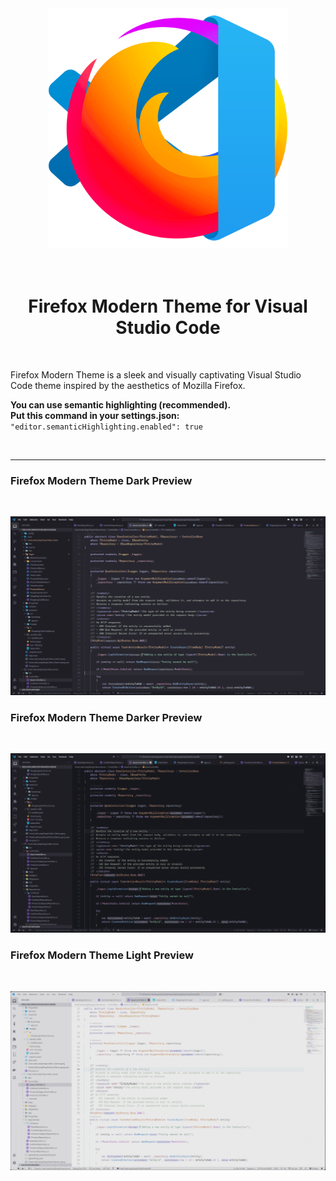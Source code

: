 <div align="center">
  <img src="https://github.com/KenanSalar/firefox-theme-vscode/blob/main/resources/images/logo.png?raw=true" alt="Logo" width="384">
  <br><br><br>
  <h1>Firefox Modern Theme for Visual Studio Code</h1>
</div>

<br>

Firefox Modern Theme is a sleek and visually captivating Visual Studio Code theme inspired by the aesthetics of Mozilla Firefox.

**You can use semantic highlighting (recommended).**  
**Put this command in your settings.json:**
`"editor.semanticHighlighting.enabled": true`

<br>

---

### Firefox Modern Theme Dark Preview

<br>

![Dark Theme Preview](https://github.com/KenanSalar/firefox-theme-vscode/blob/main/resources/images/previews/firefox-modern-theme-dark/FirefoxModernThemeDark.gif?raw=true)

### Firefox Modern Theme Darker Preview

<br>

![Dark Theme Preview](https://github.com/KenanSalar/firefox-theme-vscode/blob/main/resources/images/previews/firefox-modern-theme-darker/FirefoxModernThemeDarker.gif?raw=true)

### Firefox Modern Theme Light Preview

<br>

![Dark Theme Preview](https://github.com/KenanSalar/firefox-theme-vscode/blob/main/resources/images/previews/firefox-modern-theme-light/FirefoxModernThemeLight.gif?raw=true)
